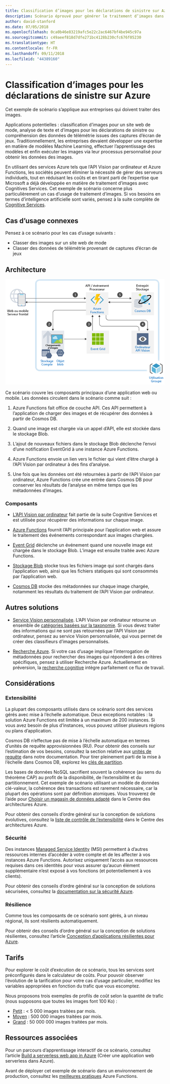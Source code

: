 ```yaml
---
title: Classification d’images pour les déclarations de sinistre sur Azure
description: Scénario éprouvé pour générer le traitement d’images dans vos applications Azure.
author: david-stanford
ms.date: 07/05/2018
ms.openlocfilehash: 0ca0b46e83219afc5e22c2ac6467bf4be945c97a
ms.sourcegitcommit: c49aeef818d7dfe271bc4128b230cfc676f05230
ms.translationtype: HT
ms.contentlocale: fr-FR
ms.lasthandoff: 09/11/2018
ms.locfileid: "44389160"
---
```

# <a name="image-classification-for-insurance-claims-on-azure"></a>Classification d’images pour les déclarations de sinistre sur Azure

Cet exemple de scénario s’applique aux entreprises qui doivent traiter des images.

Applications potentielles : classification d’images pour un site web de mode, analyse de texte et d’images pour les déclarations de sinistre ou compréhension des données de télémétrie issues des captures d’écran de jeux. Traditionnellement, les entreprises devaient développer une expertise en matière de modèles Machine Learning, effectuer l’apprentissage des modèles et enfin exécuter les images via leur processus personnalisé pour obtenir les données des images.

En utilisant des services Azure tels que l’API Vision par ordinateur et Azure Functions, les sociétés peuvent éliminer la nécessité de gérer des serveurs individuels, tout en réduisant les coûts et en tirant parti de l’expertise que Microsoft a déjà développée en matière de traitement d’images avec Cognitives Services. Cet exemple de scénario concerne plus particulièrement un cas d’usage de traitement d’images. Si vos besoins en termes d’intelligence artificielle sont variés, pensez à la suite complète de [Cognitive Services][cognitive-docs].

## <a name="related-use-cases"></a>Cas d’usage connexes

Pensez à ce scénario pour les cas d’usage suivants :

* Classer des images sur un site web de mode
* Classer des données de télémétrie provenant de captures d’écran de jeux

## <a name="architecture"></a>Architecture

![Architecture des applications intelligentes : Vision par ordinateur][architecture-computer-vision]

Ce scénario couvre les composants principaux d’une application web ou mobile. Les données circulent dans le scénario comme suit :

1. Azure Functions fait office de couche API. Ces API permettent à l’application de charger des images et de récupérer des données à partir de Cosmos DB.

2. Quand une image est chargée via un appel d’API, elle est stockée dans le stockage Blob.

3. L’ajout de nouveaux fichiers dans le stockage Blob déclenche l’envoi d’une notification EventGrid à une instance Azure Functions.

4. Azure Functions envoie un lien vers le fichier qui vient d’être chargé à l’API Vision par ordinateur à des fins d’analyse.

5. Une fois que les données ont été retournées à partir de l’API Vision par ordinateur, Azure Functions crée une entrée dans Cosmos DB pour conserver les résultats de l’analyse en même temps que les métadonnées d’images.

### <a name="components"></a>Composants

* [L’API Vision par ordinateur][computer-vision-docs] fait partie de la suite Cognitive Services et est utilisée pour récupérer des informations sur chaque image.

* [Azure Functions][functions-docs] fournit l’API principale pour l’application web et assure le traitement des événements correspondant aux images chargées.

* [Event Grid][eventgrid-docs] déclenche un événement quand une nouvelle image est chargée dans le stockage Blob. L’image est ensuite traitée avec Azure Functions.

* [Stockage Blob][storage-docs] stocke tous les fichiers image qui sont chargés dans l’application web, ainsi que les fichiers statiques qui sont consommés par l’application web.

* [Cosmos DB][cosmos-docs] stocke des métadonnées sur chaque image chargée, notamment les résultats du traitement de l’API Vision par ordinateur.

## <a name="alternatives"></a>Autres solutions

* [Service Vision personnalisée][custom-vision-docs]. L’API Vision par ordinateur retourne un ensemble de [catégories basées sur la taxonomie][cv-categories]. Si vous devez traiter des informations qui ne sont pas retournées par l’API Vision par ordinateur, pensez au service Vision personnalisée, qui vous permet de créer des classifieurs d’images personnalisés.

* [Recherche Azure][azure-search-docs]. Si votre cas d’usage implique l’interrogation de métadonnées pour rechercher des images qui répondent à des critères spécifiques, pensez à utiliser Recherche Azure. Actuellement en préversion, la [recherche cognitive][cognitive-search] intègre parfaitement ce flux de travail.

## <a name="considerations"></a>Considérations

### <a name="scalability"></a>Extensibilité

La plupart des composants utilisés dans ce scénario sont des services gérés avec mise à l’échelle automatique. Deux exceptions notables : la solution Azure Functions est limitée à un maximum de 200 instances. Si vous avez besoin de plus d’instances, vous pouvez utiliser plusieurs régions ou plans d’application.

Cosmos DB n’effectue pas de mise à l’échelle automatique en termes d’unités de requête approvisionnées (RU).  Pour obtenir des conseils sur l’estimation de vos besoins, consultez la section relative aux [unités de requête][request-units] dans notre documentation. Pour tirer pleinement parti de la mise à l’échelle dans Cosmos DB, explorez les [clés de partition][partition-key].

Les bases de données NoSQL sacrifient souvent la cohérence (au sens du théorème CAP) au profit de la disponibilité, de l’extensibilité et du partitionnement.  Cet exemple de scénario utilisant un modèle de données clé-valeur, la cohérence des transactions est rarement nécessaire, car la plupart des opérations sont par définition atomiques. Vous trouverez de l’aide pour [Choisir un magasin de données adapté](../../guide/technology-choices/data-store-overview.md) dans le Centre des architectures Azure.

Pour obtenir des conseils d’ordre général sur la conception de solutions évolutives, consultez la [liste de contrôle de l’extensibilité][scalability] dans le Centre des architectures Azure.

### <a name="security"></a>Sécurité

Des instances [Managed Service Identity][msi] (MSI) permettent à d’autres ressources internes d’accéder à votre compte et de les affecter à vos instances Azure Functions. Autorisez uniquement l’accès aux ressources requises dans ces identités pour vous assurer qu’aucun élément supplémentaire n’est exposé à vos fonctions (et potentiellement à vos clients).  

Pour obtenir des conseils d’ordre général sur la conception de solutions sécurisées, consultez la [documentation sur la sécurité Azure][security].

### <a name="resiliency"></a>Résilience

Comme tous les composants de ce scénario sont gérés, à un niveau régional, ils sont résilients automatiquement.

Pour obtenir des conseils d’ordre général sur la conception de solutions résilientes, consultez l’article [Conception d’applications résilientes pour Azure][resiliency].

## <a name="pricing"></a>Tarifs

Pour explorer le coût d’exécution de ce scénario, tous les services sont préconfigurés dans le calculateur de coûts. Pour pouvoir observer l’évolution de la tarification pour votre cas d’usage particulier, modifiez les variables appropriées en fonction du trafic que vous escomptez.

Nous proposons trois exemples de profils de coût selon la quantité de trafic (nous supposons que toutes les images font 100 Ko) :

* [Petit][pricing] : &lt; 5 000 images traitées par mois.
* [Moyen][medium-pricing] : 500 000 images traitées par mois.
* [Grand][large-pricing] : 50 000 000 images traitées par mois.

## <a name="related-resources"></a>Ressources associées

Pour un parcours d’apprentissage interactif de ce scénario, consultez l’article [Build a serverless web app in Azure][serverless] (Créer une application web serverless dans Azure).  

Avant de déployer cet exemple de scénario dans un environnement de production, consultez les [meilleures pratiques][functions-best-practices] Azure Functions.

<!-- links -->
[pricing]: https://azure.com/e/f9b59d238b43423683db73f4a31dc380
[medium-pricing]: https://azure.com/e/7c7fc474db344b87aae93bc29ae27108
[large-pricing]: https://azure.com/e/cbadbca30f8640d6a061f8457a74ba7d
[functions-docs]: /azure/azure-functions/
[computer-vision-docs]: /azure/cognitive-services/computer-vision/home
[storage-docs]: /azure/storage/
[azure-search-docs]: /azure/search/
[cognitive-search]: /azure/search/cognitive-search-concept-intro
[architecture-computer-vision]: ./media/architecture-computer-vision.png
[serverless]: /azure/functions/tutorial-static-website-serverless-api-with-database
[cosmos-docs]: /azure/cosmos-db/
[eventgrid-docs]: /azure/event-grid/
[cognitive-docs]: /azure/#pivot=products&panel=ai
[custom-vision-docs]: /azure/cognitive-services/Custom-Vision-Service/home
[cv-categories]: /azure/cognitive-services/computer-vision/home#the-86-category-concept
[resiliency]: /azure/architecture/resiliency/
[security]: /azure/security/
[scalability]: /azure/architecture/checklist/scalability
[functions-best-practices]: /azure/azure-functions/functions-best-practices
[msi]: /azure/app-service/app-service-managed-service-identity
[request-units]: /azure/cosmos-db/request-units
[partition-key]: /azure/cosmos-db/partition-data